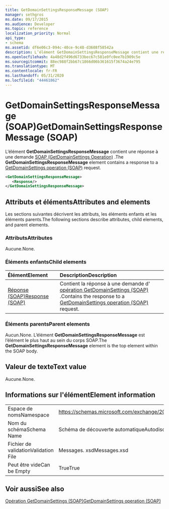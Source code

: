 ```yaml
---
title: GetDomainSettingsResponseMessage (SOAP)
manager: sethgros
ms.date: 09/17/2015
ms.audience: Developer
ms.topic: reference
localization_priority: Normal
api_type:
- schema
ms.assetid: df6e06c3-094c-40ce-9c48-d3608f58542a
description: L’élément GetDomainSettingsResponseMessage contient une réponse à une demande SOAP (GetDomainSettings Operation).
ms.openlocfilehash: 4a48d2f496d6733bec67c581e0fc0ee7b1909c5e
ms.sourcegitcommit: 88ec988f2bb67c1866d06b361615f3674a24e795
ms.translationtype: MT
ms.contentlocale: fr-FR
ms.lasthandoff: 05/31/2020
ms.locfileid: "44461862"
---
```

# <a name="getdomainsettingsresponsemessage-soap"></a><span data-ttu-id="c8431-103">GetDomainSettingsResponseMessage (SOAP)</span><span class="sxs-lookup"><span data-stu-id="c8431-103">GetDomainSettingsResponseMessage (SOAP)</span></span>

<span data-ttu-id="c8431-104">L’élément **GetDomainSettingsResponseMessage** contient une réponse à une demande [SOAP (GetDomainSettings Operation)](getdomainsettings-operation-soap.md) .</span><span class="sxs-lookup"><span data-stu-id="c8431-104">The **GetDomainSettingsResponseMessage** element contains a response to a [GetDomainSettings operation (SOAP)](getdomainsettings-operation-soap.md) request.</span></span> 
  
```XML
<GetDomainSettingsResponseMessage>
   <Response/>
</GetDomainSettingsResponseMessage>
```

## <a name="attributes-and-elements"></a><span data-ttu-id="c8431-105">Attributs et éléments</span><span class="sxs-lookup"><span data-stu-id="c8431-105">Attributes and elements</span></span>

<span data-ttu-id="c8431-106">Les sections suivantes décrivent les attributs, les éléments enfants et les éléments parents.</span><span class="sxs-lookup"><span data-stu-id="c8431-106">The following sections describe attributes, child elements, and parent elements.</span></span>
  
### <a name="attributes"></a><span data-ttu-id="c8431-107">Attributs</span><span class="sxs-lookup"><span data-stu-id="c8431-107">Attributes</span></span>

<span data-ttu-id="c8431-108">Aucune.</span><span class="sxs-lookup"><span data-stu-id="c8431-108">None.</span></span>
  
### <a name="child-elements"></a><span data-ttu-id="c8431-109">Éléments enfants</span><span class="sxs-lookup"><span data-stu-id="c8431-109">Child elements</span></span>

|<span data-ttu-id="c8431-110">**Élément**</span><span class="sxs-lookup"><span data-stu-id="c8431-110">**Element**</span></span>|<span data-ttu-id="c8431-111">**Description**</span><span class="sxs-lookup"><span data-stu-id="c8431-111">**Description**</span></span>|
|:-----|:-----|
|[<span data-ttu-id="c8431-112">Réponse (SOAP)</span><span class="sxs-lookup"><span data-stu-id="c8431-112">Response (SOAP)</span></span>](response-soap.md) <br/> |<span data-ttu-id="c8431-113">Contient la réponse à une demande d' [opération GetDomainSettings (SOAP)](getdomainsettings-operation-soap.md) .</span><span class="sxs-lookup"><span data-stu-id="c8431-113">Contains the response to a [GetDomainSettings operation (SOAP)](getdomainsettings-operation-soap.md) request.</span></span>  <br/> |
   
### <a name="parent-elements"></a><span data-ttu-id="c8431-114">Éléments parents</span><span class="sxs-lookup"><span data-stu-id="c8431-114">Parent elements</span></span>

<span data-ttu-id="c8431-115">Aucun.</span><span class="sxs-lookup"><span data-stu-id="c8431-115">None.</span></span> <span data-ttu-id="c8431-116">L’élément **GetDomainSettingsResponseMessage** est l’élément le plus haut au sein du corps SOAP.</span><span class="sxs-lookup"><span data-stu-id="c8431-116">The **GetDomainSettingsResponseMessage** element is the top element within the SOAP body.</span></span> 
  
## <a name="text-value"></a><span data-ttu-id="c8431-117">Valeur de texte</span><span class="sxs-lookup"><span data-stu-id="c8431-117">Text value</span></span>

<span data-ttu-id="c8431-118">Aucune.</span><span class="sxs-lookup"><span data-stu-id="c8431-118">None.</span></span>
  
## <a name="element-information"></a><span data-ttu-id="c8431-119">Informations sur l'élément</span><span class="sxs-lookup"><span data-stu-id="c8431-119">Element information</span></span>

|||
|:-----|:-----|
|<span data-ttu-id="c8431-120">Espace de noms</span><span class="sxs-lookup"><span data-stu-id="c8431-120">Namespace</span></span>  <br/> |https://schemas.microsoft.com/exchange/2010/Autodiscover  <br/> |
|<span data-ttu-id="c8431-121">Nom du schéma</span><span class="sxs-lookup"><span data-stu-id="c8431-121">Schema Name</span></span>  <br/> |<span data-ttu-id="c8431-122">Schéma de découverte automatique</span><span class="sxs-lookup"><span data-stu-id="c8431-122">Autodiscover schema</span></span>  <br/> |
|<span data-ttu-id="c8431-123">Fichier de validation</span><span class="sxs-lookup"><span data-stu-id="c8431-123">Validation File</span></span>  <br/> |<span data-ttu-id="c8431-124">Messages. xsd</span><span class="sxs-lookup"><span data-stu-id="c8431-124">Messages.xsd</span></span>  <br/> |
|<span data-ttu-id="c8431-125">Peut être vide</span><span class="sxs-lookup"><span data-stu-id="c8431-125">Can be Empty</span></span>  <br/> |<span data-ttu-id="c8431-126">True</span><span class="sxs-lookup"><span data-stu-id="c8431-126">True</span></span>  <br/> |
   
## <a name="see-also"></a><span data-ttu-id="c8431-127">Voir aussi</span><span class="sxs-lookup"><span data-stu-id="c8431-127">See also</span></span>



[<span data-ttu-id="c8431-128">Opération GetDomainSettings (SOAP)</span><span class="sxs-lookup"><span data-stu-id="c8431-128">GetDomainSettings operation (SOAP)</span></span>](getdomainsettings-operation-soap.md)

